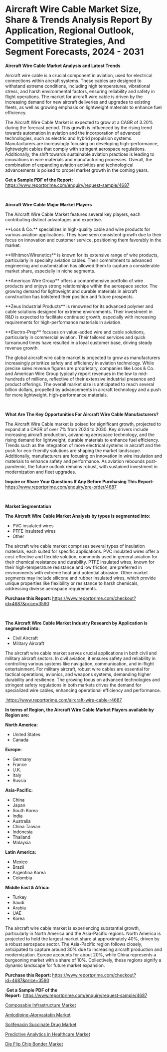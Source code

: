 <p><h1>Aircraft Wire Cable Market Size, Share & Trends Analysis Report By Application, Regional Outlook, Competitive Strategies, And Segment Forecasts, 2024 - 2031</h1></p><p><strong>Aircraft Wire Cable Market Analysis and Latest Trends</strong></p>
<p><p>Aircraft wire cable is a crucial component in aviation, used for electrical connections within aircraft systems. These cables are designed to withstand extreme conditions, including high temperatures, vibrational stress, and harsh environmental factors, ensuring reliability and safety in flight operations. The market for aircraft wire cable is driven by the increasing demand for new aircraft deliveries and upgrades to existing fleets, as well as growing emphasis on lightweight materials to enhance fuel efficiency.</p><p>The Aircraft Wire Cable Market is expected to grow at a CAGR of 3.20% during the forecast period. This growth is influenced by the rising trend towards automation in aviation and the incorporation of advanced technologies, such as electric and hybrid propulsion systems. Manufacturers are increasingly focusing on developing high-performance, lightweight cables that comply with stringent aerospace regulations. Additionally, the shift towards sustainable aviation practices is leading to innovations in wire materials and manufacturing processes. Overall, the combination of expanding aviation activities and technological advancements is poised to propel market growth in the coming years.</p></p>
<p><strong>Get a Sample PDF of the Report:&nbsp;</strong> <a href="https://www.reportprime.com/enquiry/request-sample/4687?utm_campaign=1558&utm_medium=2&utm_source=Github&utm_content=ia&utm_term=27112024&utm_id=aircraft-wire-cable">https://www.reportprime.com/enquiry/request-sample/4687</a></p>
<p>&nbsp;</p>
<p><strong>Aircraft Wire Cable Major Market Players</strong></p>
<p><p>The Aircraft Wire Cable Market features several key players, each contributing distinct advantages and expertise. </p><p>**Loos & Co.** specializes in high-quality cable and wire products for various aviation applications. They have seen consistent growth due to their focus on innovation and customer service, positioning them favorably in the market.</p><p>**Whitmor/Wirenetics** is known for its extensive range of wire products, particularly in specialty aviation cables. Their commitment to advanced engineering and customization has allowed them to capture a considerable market share, especially in niche segments.</p><p>**American Wire Group** offers a comprehensive portfolio of wire products and enjoys strong relationships within the aerospace sector. The growing demand for lightweight and durable materials in aircraft construction has bolstered their position and future prospects.</p><p>**Zeus Industrial Products** is renowned for its advanced polymer and cable solutions designed for extreme environments. Their investment in R&D is expected to facilitate continued growth, especially with increasing requirements for high-performance materials in aviation.</p><p>**Electro-Prep** focuses on value-added wire and cable solutions, particularly in commercial aviation. Their tailored services and quick turnaround times have resulted in a loyal customer base, driving steady revenue growth.</p><p>The global aircraft wire cable market is projected to grow as manufacturers increasingly prioritize safety and efficiency in aviation technology. While precise sales revenue figures are proprietary, companies like Loos & Co. and American Wire Group typically report revenues in the low to mid-hundreds of millions, reflective of their extensive industrial presence and product offerings. The overall market size is anticipated to reach several billion dollars, propelled by advancements in aircraft technology and a push for more lightweight, high-performance materials.</p></p>
<p>&nbsp;</p>
<p><strong>What Are The Key Opportunities For Aircraft Wire Cable Manufacturers?</strong></p>
<p><p>The Aircraft Wire Cable market is poised for significant growth, projected to expand at a CAGR of over 7% from 2024 to 2030. Key drivers include increasing aircraft production, advancing aerospace technology, and the rising demand for lightweight, durable materials to enhance fuel efficiency. Trends such as the integration of more electrical systems in aircraft and the push for eco-friendly solutions are shaping the market landscape. Additionally, manufacturers are focusing on innovation in wire insulation and materials to enhance safety and performance. As aviation rebounds post-pandemic, the future outlook remains robust, with sustained investment in modernization and fleet upgrades.</p></p>
<p><strong>Inquire or Share Your Questions If Any Before Purchasing This Report:</strong> <a href="https://www.reportprime.com/enquiry/pre-order/4687?utm_campaign=1558&utm_medium=2&utm_source=Github&utm_content=ia&utm_term=27112024&utm_id=aircraft-wire-cable">https://www.reportprime.com/enquiry/pre-order/4687</a></p>
<p>&nbsp;</p>
<p><strong>Market Segmentation</strong></p>
<p><strong>The Aircraft Wire Cable Market Analysis by types is segmented into:</strong></p>
<p><ul><li>PVC insulated wires</li><li>PTFE insulated wires</li><li>Other</li></ul></p>
<p><p>The aircraft wire cable market comprises several types of insulation materials, each suited for specific applications. PVC insulated wires offer a cost-effective and flexible solution, commonly used in general aviation for their chemical resistance and durability. PTFE insulated wires, known for their high-temperature resistance and low friction, are preferred in environments with extreme heat and potential abrasion. Other market segments may include silicone and rubber insulated wires, which provide unique properties like flexibility or resistance to harsh chemicals, addressing diverse aerospace requirements.</p></p>
<p><strong>Purchase this Report:&nbsp;</strong><a href="https://www.reportprime.com/checkout?id=4687&price=3590&utm_campaign=1558&utm_medium=2&utm_source=Github&utm_content=ia&utm_term=27112024&utm_id=aircraft-wire-cable">https://www.reportprime.com/checkout?id=4687&price=3590</a></p>
<p>&nbsp;</p>
<p><strong>The Aircraft Wire Cable Market Industry Research by Application is segmented into:</strong></p>
<p><ul><li>Civil Aircraft</li><li>Military Aircraft</li></ul></p>
<p><p>The aircraft wire cable market serves crucial applications in both civil and military aircraft sectors. In civil aviation, it ensures safety and reliability in controlling various systems like navigation, communication, and in-flight entertainment. For military aircraft, robust wire cables are essential for tactical operations, avionics, and weapons systems, demanding higher durability and resilience. The growing focus on advanced technologies and stringent safety regulations in both markets drives the demand for specialized wire cables, enhancing operational efficiency and performance.</p></p>
<p><a href="https://www.reportprime.com/aircraft-wire-cable-r4687?utm_campaign=1558&utm_medium=2&utm_source=Github&utm_content=ia&utm_term=27112024&utm_id=aircraft-wire-cable">&nbsp;https://www.reportprime.com/aircraft-wire-cable-r4687</a></p>
<p><strong>In terms of Region, the Aircraft Wire Cable Market Players available by Region are:</strong></p>
<p>
    <p> <strong> North America: </strong>
        <ul>
            <li>United States</li>
            <li>Canada</li>
        </ul>
        </p> 
    <p> <strong> Europe: </strong>
        <ul>
            <li>Germany</li>
            <li>France</li>
            <li>U.K.</li>
            <li>Italy</li>
            <li>Russia</li>
        </ul>
        </p> 
    <p> <strong> Asia-Pacific: </strong>
        <ul>
            <li>China</li>
            <li>Japan</li>
            <li>South Korea</li>
            <li>India</li>
            <li>Australia</li>
            <li>China Taiwan</li>
            <li>Indonesia</li>
            <li>Thailand</li>
            <li>Malaysia</li>
        </ul>
        </p> 
    <p> <strong> Latin America: </strong>
        <ul>
            <li>Mexico</li>
            <li>Brazil</li>
            <li>Argentina Korea</li>
            <li>Colombia</li>
        </ul>
        </p> 
    <p> <strong> Middle East & Africa: </strong>
        <ul>
            <li>Turkey</li>
            <li>Saudi</li>
            <li>Arabia</li>
            <li>UAE</li>
            <li>Korea</li>
        </ul>
    </p>
    </p>
<p><p>The aircraft wire cable market is experiencing substantial growth, particularly in North America and the Asia-Pacific regions. North America is projected to hold the largest market share at approximately 40%, driven by a robust aerospace sector. The Asia-Pacific region follows closely, anticipated to capture around 30% due to increasing aircraft production and modernization. Europe accounts for about 20%, while China represents a burgeoning market with a share of 10%. Collectively, these regions signify a dynamic landscape for future market expansion.</p></p>
<p><strong>Purchase this Report: </strong><a href="https://www.reportprime.com/checkout?id=4687&price=3590&utm_campaign=1558&utm_medium=2&utm_source=Github&utm_content=ia&utm_term=27112024&utm_id=aircraft-wire-cable">https://www.reportprime.com/checkout?id=4687&price=3590</a></p>
<p>&nbsp;<strong>Get a Sample PDF of the Report:&nbsp;&nbsp;</strong><a href="https://www.reportprime.com/enquiry/request-sample/4687?utm_campaign=1558&utm_medium=2&utm_source=Github&utm_content=ia&utm_term=27112024&utm_id=aircraft-wire-cable">https://www.reportprime.com/enquiry/request-sample/4687</a></p>
<p><strong></strong></p>
<p><p><a href="https://www.linkedin.com/pulse/projected-revenue-demand-composable-infrastructure-market-83-modjf?utm_campaign=1558&utm_medium=2&utm_source=Github&utm_content=ia&utm_term=27112024&utm_id=aircraft-wire-cable">Composable Infrastructure Market</a></p><p><a href="https://issuu.com/reportprime-2/docs/amlodipine-atorvastatin-market-size_a3776fbfd6180a?utm_campaign=1558&utm_medium=2&utm_source=Github&utm_content=ia&utm_term=27112024&utm_id=aircraft-wire-cable">Amlodipine-Atorvastatin Market</a></p><p><a href="https://issuu.com/reportprime-2/docs/solifenacin-succinate-drug-market-s_dbd15bcf6238ef?utm_campaign=1558&utm_medium=2&utm_source=Github&utm_content=ia&utm_term=27112024&utm_id=aircraft-wire-cable">Solifenacin Succinate Drug Market</a></p><p><a href="https://www.linkedin.com/pulse/predictive-analytics-healthcare-market-trends-forecast-growth-1ajaf?utm_campaign=1558&utm_medium=2&utm_source=Github&utm_content=ia&utm_term=27112024&utm_id=aircraft-wire-cable">Predictive Analytics in Healthcare Market</a></p><p><a href="https://github.com/willjis/Market-Research-Report-List-1/blob/main/die-flip-chip-bonder-market.md?utm_campaign=1558&utm_medium=2&utm_source=Github&utm_content=ia&utm_term=27112024&utm_id=aircraft-wire-cable">Die Flip Chip Bonder Market</a></p></p>